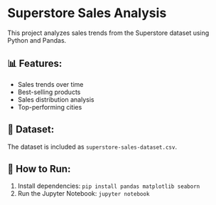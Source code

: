 # Superstore Sales Analysis
This project analyzes sales trends from the Superstore dataset using Python and Pandas.

## 📊 Features:
- Sales trends over time
- Best-selling products
- Sales distribution analysis
- Top-performing cities

## 📁 Dataset:
The dataset is included as `superstore-sales-dataset.csv`.

## 🚀 How to Run:
1. Install dependencies: `pip install pandas matplotlib seaborn`
2. Run the Jupyter Notebook: `jupyter notebook`
